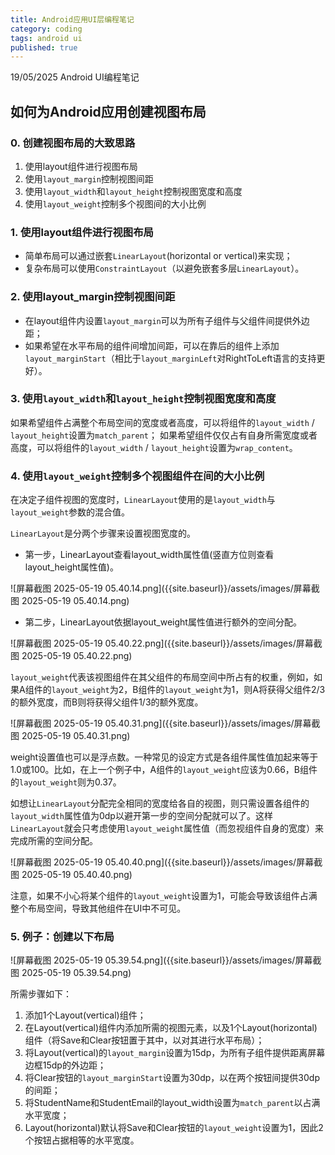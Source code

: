 ```yaml
---
title: Android应用UI层编程笔记
category: coding
tags: android ui
published: true
---
```

19/05/2025 Android UI编程笔记

## 如何为Android应用创建视图布局

### 0. 创建视图布局的大致思路

1. 使用layout组件进行视图布局
2. 使用`layout_margin`控制视图间距
3. 使用`layout_width`和`layout_height`控制视图宽度和高度
4. 使用`layout_weight`控制多个视图间的大小比例

### 1. 使用layout组件进行视图布局

- 简单布局可以通过嵌套`LinearLayout`(horizontal or vertical)来实现；
- 复杂布局可以使用`ConstraintLayout`（以避免嵌套多层`LinearLayout`）。

### 2. 使用layout_margin控制视图间距

- 在layout组件内设置`layout_margin`可以为所有子组件与父组件间提供外边距；
- 如果希望在水平布局的组件间增加间距，可以在靠后的组件上添加`layout_marginStart`（相比于`layout_marginLeft`对RightToLeft语言的支持更好）。

### 3. 使用`layout_width`和`layout_height`控制视图宽度和高度

如果希望组件占满整个布局空间的宽度或者高度，可以将组件的`layout_width` / `layout_height`设置为`match_parent`；
如果希望组件仅仅占有自身所需宽度或者高度，可以将组件的`layout_width` / `layout_height`设置为`wrap_content`。

### 4. 使用`layout_weight`控制多个视图组件在间的大小比例

在决定子组件视图的宽度时，`LinearLayout`使用的是`layout_width`与`layout_weight`参数的混合值。

`LinearLayout`是分两个步骤来设置视图宽度的。

- 第一步，LinearLayout查看layout_width属性值(竖直方位则查看layout_height属性值)。

![屏幕截图 2025-05-19 05.40.14.png]({{site.baseurl}}/assets/images/屏幕截图 2025-05-19 05.40.14.png)

- 第二步，LinearLayout依据layout_weight属性值进行额外的空间分配。

![屏幕截图 2025-05-19 05.40.22.png]({{site.baseurl}}/assets/images/屏幕截图 2025-05-19 05.40.22.png)

`layout_weight`代表该视图组件在其父组件的布局空间中所占有的权重，例如，如果A组件的`layout_weight`为2，B组件的`layout_weight`为1，则A将获得父组件2/3的额外宽度，而B则将获得父组件1/3的额外宽度。

![屏幕截图 2025-05-19 05.40.31.png]({{site.baseurl}}/assets/images/屏幕截图 2025-05-19 05.40.31.png)

weight设置值也可以是浮点数。一种常见的设定方式是各组件属性值加起来等于1.0或100。比如，在上一个例子中，A组件的`layout_weight`应该为0.66，B组件的`layout_weight`则为0.37。

如想让`LinearLayout`分配完全相同的宽度给各自的视图，则只需设置各组件的`layout_width`属性值为0dp以避开第一步的空间分配就可以了。这样`LinearLayout`就会只考虑使用`layout_weight`属性值（而忽视组件自身的宽度）来完成所需的空间分配。

![屏幕截图 2025-05-19 05.40.40.png]({{site.baseurl}}/assets/images/屏幕截图 2025-05-19 05.40.40.png)


注意，如果不小心将某个组件的`layout_weight`设置为1，可能会导致该组件占满整个布局空间，导致其他组件在UI中不可见。

### 5. 例子：创建以下布局

![屏幕截图 2025-05-19 05.39.54.png]({{site.baseurl}}/assets/images/屏幕截图 2025-05-19 05.39.54.png)


所需步骤如下：

1. 添加1个Layout(vertical)组件；
2. 在Layout(vertical)组件内添加所需的视图元素，以及1个Layout(horizontal)组件（将Save和Clear按钮置于其中，以对其进行水平布局）；
3. 将Layout(vertical)的`layout_margin`设置为15dp，为所有子组件提供距离屏幕边框15dp的外边距；
4. 将Clear按钮的`layout_marginStart`设置为30dp，以在两个按钮间提供30dp的间距；
5. 将StudentName和StudentEmail的layout_width设置为`match_parent`以占满水平宽度；
6. Layout(horizontal)默认将Save和Clear按钮的`layout_weight`设置为1，因此2个按钮占据相等的水平宽度。
